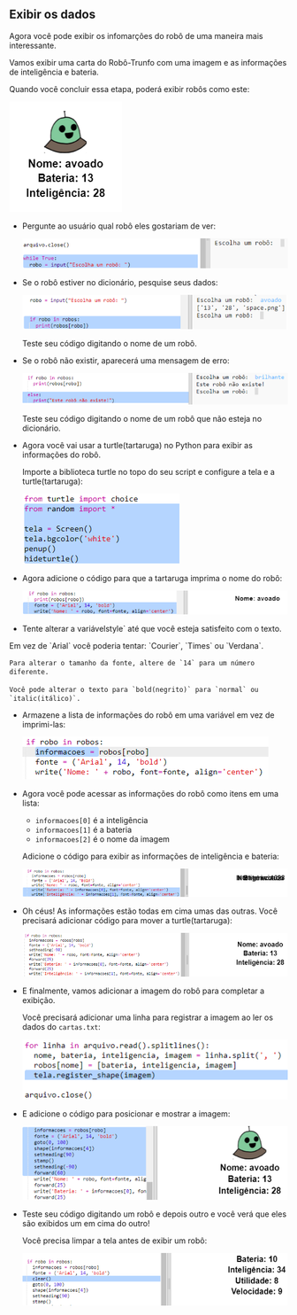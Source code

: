 ## Exibir os dados

Agora você pode exibir os infomarções do robô de uma maneira mais interessante.

Vamos exibir uma carta do Robô-Trunfo com uma imagem e as informações de inteligência e bateria.

Quando você concluir essa etapa, poderá exibir robôs como este:

![screenshot](images/robotrumps-example.png)

+ Pergunte ao usuário qual robô eles gostariam de ver:
    
    ![screenshot](images/robotrumps-choose.png)

+ Se o robô estiver no dicionário, pesquise seus dados:
    
    ![screenshot](images/robotrumps-if.png)
    
    Teste seu código digitando o nome de um robô.

+ Se o robô não existir, aparecerá uma mensagem de erro:
    
    ![screenshot](images/robotrumps-else.png)
    
    Teste seu código digitando o nome de um robô que não esteja no dicionário.

+ Agora você vai usar a turtle(tartaruga) no Python para exibir as informações do robô.
    
    Importe a biblioteca turtle no topo do seu script e configure a tela e a turtle(tartaruga):
    
    ![screenshot](images/robotrumps-turtle.png)

+ Agora adicione o código para que a tartaruga imprima o nome do robô:
    
    ![screenshot](images/robotrumps-name.png)

+ Tente alterar a variável</code>style` até que você esteja satisfeito com o texto.</p>

<p>Em vez de `Arial` você poderia tentar: `Courier`, `Times` ou `Verdana`.
    
    Para alterar o tamanho da fonte, altere de `14` para um número diferente.
    
    Você pode alterar o texto para `bold(negrito)` para `normal` ou `italic(itálico)`.

+ Armazene a lista de informações do robô em uma variável em vez de imprimi-las:
    
    ![screenshot](images/robotrumps-stats.png)

+ Agora você pode acessar as informações do robô como itens em uma lista:
    
    + `informacoes[0]` é a inteligência
    + `informacoes[1]` é a bateria
    + `informacoes[2]` é o nome da imagem
    
    Adicione o código para exibir as informações de inteligência e bateria:
    
    ![screenshot](images/robotrumps-stats-2.png)

+ Oh céus! As informações estão todas em cima umas das outras. Você precisará adicionar código para mover a turtle(tartaruga):
    
    ![screenshot](images/robotrumps-stats-3.png)

+ E finalmente, vamos adicionar a imagem do robô para completar a exibição.
    
    Você precisará adicionar uma linha para registrar a imagem ao ler os dados do `cartas.txt`:
    
    ![screenshot](images/robotrumps-register.png)

+ E adicione o código para posicionar e mostrar a imagem:
    
    ![screenshot](images/robotrumps-image.png)

+ Teste seu código digitando um robô e depois outro e você verá que eles são exibidos um em cima do outro!
    
    Você precisa limpar a tela antes de exibir um robô:
    
    ![screenshot](images/robotrumps-clear.png)
